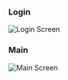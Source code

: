 ### Login

<img src="https://github.com/khk4912/DB-Twitter/assets/30457148/0c84bf57-278d-4fd0-bb6f-234e18aa44a6"  alt="Login Screen" />

### Main

<img alt="Main Screen" src="https://github.com/khk4912/DB-Twitter/assets/30457148/05061246-3899-4b74-81a5-955af0a8525d">
